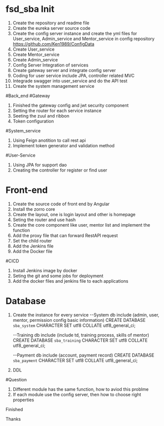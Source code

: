 # fsd_sba Init

1. Create the repository and readme file
2. Create the eureka server source code 
3. Create the config server instance and create the yml files for User_service, Admin_service and Mentor_service in config repository
   https://github.com/Ken1989/ConfigData
4. Create User_service
5. Create Mentor_service
6. Create Admin_service
7. Config Server Integration of services
8. Create gateway server and integrate config server
9. Coding for user service include JPA, controller related MVC
10. Integrade swagger into user_service and do the API test 
11. Create the system management service

#Back_end
#Gateway
1. Finished the gateway config and jwt security component
2. Setting the router for each service instance
3. Seeting the zuul and ribbon
4. Token configuration 

#System_service
1. Using Feign anotition to call rest api 
2. Implement token generator and validation method

#User-Service
1. Using JPA for support dao 
2. Creating the controller for register or find user

# Front-end
1. Create the source code of front end by Angular
2. Install the zorro core 
3. Create the layout, one is login layout and other is homepage
4. Seting the router and use hash
5. Create the core component like user, mentor list and implement the function
6. Add the proxy file that can forward RestAPI request
7. Set the child router
8. Add the Jenkins file
9. Add the Docker file
 
#CICD
1. Install Jenkins image by docker
2. Seting the git and some jobs for deployment
3. Add the docker files and jenkins file to each applications

# Database
1. Create the instance for every service
 	--System db include (admin, user, mentor, permission config basic information)
 		CREATE DATABASE `sba_system` CHARACTER SET utf8 COLLATE utf8_general_ci;

 	--Training db include (include td, training process, skills of mentor)
 		CREATE DATABASE `sba_training` CHARACTER SET utf8 COLLATE utf8_general_ci;

 	--Payment db include (account, payment record)
 		CREATE DATABASE `sba_payment` CHARACTER SET utf8 COLLATE utf8_general_ci;

 2. DDL



#Question
1.	Different module has the same function, how to aviod this problme
2.	If each module use the config server, then how to choose right properties

Finished

Thanks